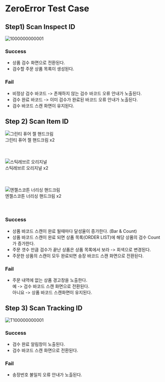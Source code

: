 # ZeroError Test Case
## Step1) Scan Inspect ID
![1000000000001](https://user-images.githubusercontent.com/51939302/186175852-acec0a51-f3f4-4d1e-854e-74c00809ba32.png)

### Success
* 상품 검수 화면으로 전환된다.
* 검수할 주문 상품 목록이 생성된다.

### Fail
* 비정상 검수 바코드 -> 존재하지 않는 검수 바코드 오류 안내가 노출된다.
* 검수 완료 바코드 -> 이미 검수가 완료된 바코드 오류 안내가 노출된다.
* 검수 바코드 스캔 화면이 유지된다.


## Step 2) Scan Item ID
![그린티 퓨어 젤 핸드크림](https://user-images.githubusercontent.com/51939302/186175945-c7d12299-5d2b-408f-bb20-d9a2c5a0a7e2.png)   
그린티 퓨어 젤 핸드크림 x2   
<br/>
<br/>
<br/>
![스틱레브르 오리지널](https://user-images.githubusercontent.com/51939302/186176068-3a672809-0342-4555-9ab2-8e5492a9f0bc.png)   
스틱레브르 오리지널 x2   
<br/>
<br/>
<br/>
![엔젤스코튼 너리싱 핸드크림](https://user-images.githubusercontent.com/51939302/186176230-509c3031-4404-49f6-873c-b1fcb7a2fbb6.png)   
엔젤스코튼 너리싱 핸드크림 x2   
<br/>
<br/>
### Success
* 상품 바코드 스캔이 완료 될때마다 달성율이 증가한다. (Bar & Count)
* 상품 바코드 스캔이 완료 되면 상품 목록(ORDER LIST)에 해당 상품의 검수 Count가 증가한다.
* 주문 갯수 만큼 검수가 끝난 상품은 상품 목록에서 보라 -> 회색으로 변경된다.
* 주문한 상품의 스캔이 모두 완료되면 송장 바코드 스캔 화면으로 전환된다.

### Fail
* 주문 내역에 없는 상품 경고창을 노출한다.   
예 -> 검수 바코드 스캔 화면으로 전환된다.   
아니요 -> 상품 바코드 스캔화면이 유지된다.


## Step 3) Scan Tracking ID
![T100000000001](https://user-images.githubusercontent.com/51939302/186176301-007abc47-94c7-4efc-a35c-3bde42a84cdf.png)

### Success
* 검수 완료 알림창이 노출된다.
* 검수 바코드 스캔 화면으로 전환된다.

### Fail
* 송장번호 불일치 오류 안내가 노출된다.

